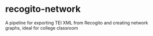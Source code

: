 # recogito-network
A pipeline for exporting TEI XML from Recogito and creating network graphs, ideal for college classroom
